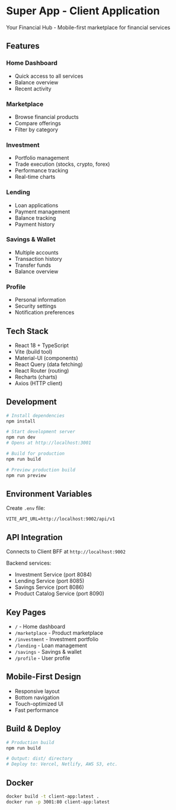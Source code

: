 # Super App - Client Application

Your Financial Hub - Mobile-first marketplace for financial services

## Features

### Home Dashboard
- Quick access to all services
- Balance overview
- Recent activity

### Marketplace
- Browse financial products
- Compare offerings
- Filter by category

### Investment
- Portfolio management
- Trade execution (stocks, crypto, forex)
- Performance tracking
- Real-time charts

### Lending
- Loan applications
- Payment management
- Balance tracking
- Payment history

### Savings & Wallet
- Multiple accounts
- Transaction history
- Transfer funds
- Balance overview

### Profile
- Personal information
- Security settings
- Notification preferences

## Tech Stack

- React 18 + TypeScript
- Vite (build tool)
- Material-UI (components)
- React Query (data fetching)
- React Router (routing)
- Recharts (charts)
- Axios (HTTP client)

## Development

```bash
# Install dependencies
npm install

# Start development server
npm run dev
# Opens at http://localhost:3001

# Build for production
npm run build

# Preview production build
npm run preview
```

## Environment Variables

Create `.env` file:

```env
VITE_API_URL=http://localhost:9002/api/v1
```

## API Integration

Connects to Client BFF at `http://localhost:9002`

Backend services:
- Investment Service (port 8084)
- Lending Service (port 8085)
- Savings Service (port 8086)
- Product Catalog Service (port 8090)

## Key Pages

- `/` - Home dashboard
- `/marketplace` - Product marketplace
- `/investment` - Investment portfolio
- `/lending` - Loan management
- `/savings` - Savings & wallet
- `/profile` - User profile

## Mobile-First Design

- Responsive layout
- Bottom navigation
- Touch-optimized UI
- Fast performance

## Build & Deploy

```bash
# Production build
npm run build

# Output: dist/ directory
# Deploy to: Vercel, Netlify, AWS S3, etc.
```

## Docker

```bash
docker build -t client-app:latest .
docker run -p 3001:80 client-app:latest
```




